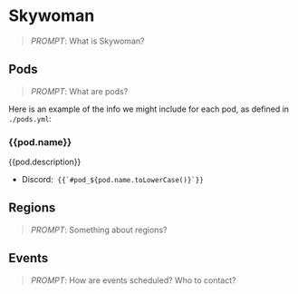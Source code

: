 # Skywoman
> _PROMPT_: What is Skywoman?

## Pods
> _PROMPT_: What are pods?

Here is an example of the info we might include for each pod,
as defined in `./pods.yml`:

<script setup>
  import pods from './pods.yml'
</script>

<div v-for="pod in pods">
  <h3>{{pod.name}}</h3>
  <p>{{pod.description}}</p>
  <ul>
    <li>
      Discord:&nbsp;
      <a :href="pod.channel" target="_blank">
        <code>{{`#pod_${pod.name.toLowerCase()}`}}</code>
      </a>
    </li>
  </ul>
</div>

## Regions
> _PROMPT_: Something about regions?

## Events
> _PROMPT_: How are events scheduled? Who to contact?

<!-- TODO: maybe embed a google calendar here -->
